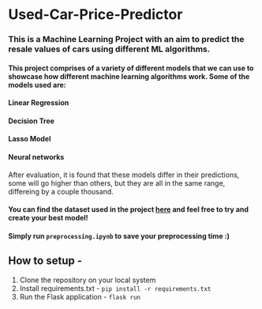 # Used-Car-Price-Predictor

### This is a Machine Learning Project with an aim to predict the resale values of cars using different ML algorithms.

#### This project comprises of a variety of different models that we can use to showcase how different machine learning algorithms work. Some of the models used are:
#### Linear Regression
#### Decision Tree
#### Lasso Model
#### Neural networks
 
 After evaluation, it is found that these models differ in their predictions, some will go higher than others, but they are all in the same range, differeing by a couple thousand.  
#### You can find the dataset used in the project [here](https://drive.google.com/drive/folders/1pAg6WTzxVBridKjFRV2TmQoQzUPj9zhg?usp=sharing) and feel free to try and create your best model!

#### Simply run `preprocessing.ipynb` to save your preprocessing time :)

## How to setup -
1. Clone the repository on your local system
2. Install requirements.txt - `pip install -r requirements.txt`
3. Run the Flask application - `flask run`

